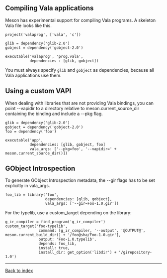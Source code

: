 ## Compiling Vala applications

Meson has experimental support for compiling Vala programs. A skeleton Vala file looks like this.

    project('valaprog', ['vala', 'c'])
    
    glib = dependency('glib-2.0')
    gobject = dependency('gobject-2.0')

    executable('valaprog', 'prog.vala',
               dependencies : [glib, gobject])

You must always specify `glib` and `gobject` as dependencies, because all Vala applications use them.

## Using a custom VAPI

When dealing with libraries that are not providing Vala bindings, you can point --vapidir to a directory relative to meson.current_source_dir containing the binding and include a --pkg flag.

    glib = dependency('glib-2.0')
    gobject = dependency('gobject-2.0')
    foo = dependency('foo')
    
    executable('app',
               dependencies: [glib, gobject, foo]
               vala_args: ['--pkg=foo', '--vapidir=' + meson.current_source_dir()])

## GObject Introspection

To generate GObject Introspection metadata, the --gir flags has to be set explicitly in vala_args.

    foo_lib = library('foo',
                      dependencies: [glib, gobject],
                      vala_args: ['--gir=Foo-1.0.gir'])

For the typelib, use a custom_target depending on the library:

    g_ir_compiler = find_program('g_ir_compiler')
    custom_target('foo-typelib',
                   command: [g_ir_compiler, '--output', '@OUTPUT@', meson.current_build_dir() + '/foo@sha/Foo-1.0.gir'],
                   output: 'Foo-1.0.typelib',
                   depends: foo_lib,
                   install: true,
                   install_dir: get_option('libdir') + '/girepository-1.0')

---

[Back to index](Manual)
